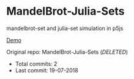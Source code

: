 # MandelBrot-Julia-Sets

mandelbrot-set and julia-set simulation in p5js

[Demo](https://hoangtran0410.github.io/p5js-playground/mandelbrot-julia-sets/)

Original repo: MandelBrot-Julia-Sets (*DELETED*)
+ Total commits: 2
+ Last commit: 19-07-2018